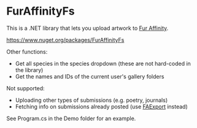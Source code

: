 # FurAffinityFs

This is a .NET library that lets you upload artwork to [Fur Affinity](https://sfw.furaffinity.net/).

https://www.nuget.org/packages/FurAffinityFs

Other functions:
* Get all species in the species dropdown (these are not hard-coded in the library)
* Get the names and IDs of the current user's gallery folders

Not supported:
* Uploading other types of submissions (e.g. poetry, journals)
* Fetching info on submissions already posted (use [FAExport](https://github.com/Deer-Spangle/faexport) instead)

See Program.cs in the Demo folder for an example.

